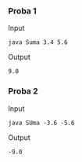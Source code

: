 ### Proba 1
Input

	java Suma 3.4 5.6

Output

	9.0


### Proba 2
Input 

	java SUma -3.6 -5.6

Output

	-9.0
